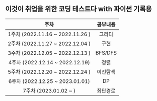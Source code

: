 ## 이것이 취업을 위한 코딩 테스트다 with 파이썬 기록용

|               주차               | 공부내용 |
| :------------------------------: | :------: |
| 1주차 (2022.11.16 ~ 2022.11.26 ) |  그리디  |
| 2주차 (2022.11.27 ~ 2022.12.04 ) |   구현   |
| 3주차 (2022.12.05 ~ 2022.12.13 ) | BFS/DFS  |
| 4주차 (2022.12.14 ~ 2022.12.19)  |   정렬   |
| 5주차 (2022.12.20 ~ 2022.12.24 ) | 이진탐색 |
| 6주차 (2022.12.25 ~ 2023.01.01)  |    DP    |
|      7주차 (2023.01.02 ~ )       | 최단경로 |
